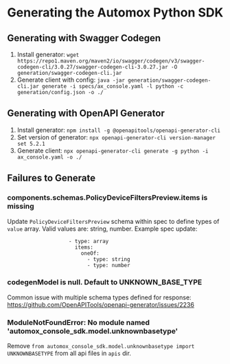 # Generating the Automox Python SDK

## Generating with Swagger Codegen
1. Install generator: `wget https://repo1.maven.org/maven2/io/swagger/codegen/v3/swagger-codegen-cli/3.0.27/swagger-codegen-cli-3.0.27.jar -O generation/swagger-codegen-cli.jar`
2. Generate client with config: `java -jar generation/swagger-codegen-cli.jar generate -i specs/ax_console.yaml -l python -c generation/config.json -o ./`

## Generating with OpenAPI Generator
1. Install generator: `npm install -g @openapitools/openapi-generator-cli`
2. Set version of generator: `npx openapi-generator-cli version-manager set 5.2.1`
3. Generate client: `npx openapi-generator-cli generate -g python -i ax_console.yaml -o ./`



## Failures to Generate

### components.schemas.PolicyDeviceFiltersPreview.items is missing

Update `PolicyDeviceFiltersPreview` schema within spec to define types of `value` array. Valid values are:
string, number. Example spec update:
```
                    - type: array
                      items:
                        oneOf: 
                          - type: string
                          - type: number
```

### codegenModel is null. Default to UNKNOWN_BASE_TYPE

Common issue with multiple schema types defined for response: https://github.com/OpenAPITools/openapi-generator/issues/2236

### ModuleNotFoundError: No module named 'automox_console_sdk.model.unknownbasetype'

Remove `from automox_console_sdk.model.unknownbasetype import UNKNOWNBASETYPE` from all api files in `apis` dir.

